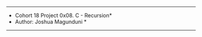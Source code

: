 ****************************************
* Cohort 18 Project 0x08. C - Recursion*
* Author: Joshua Magunduni             *
****************************************
